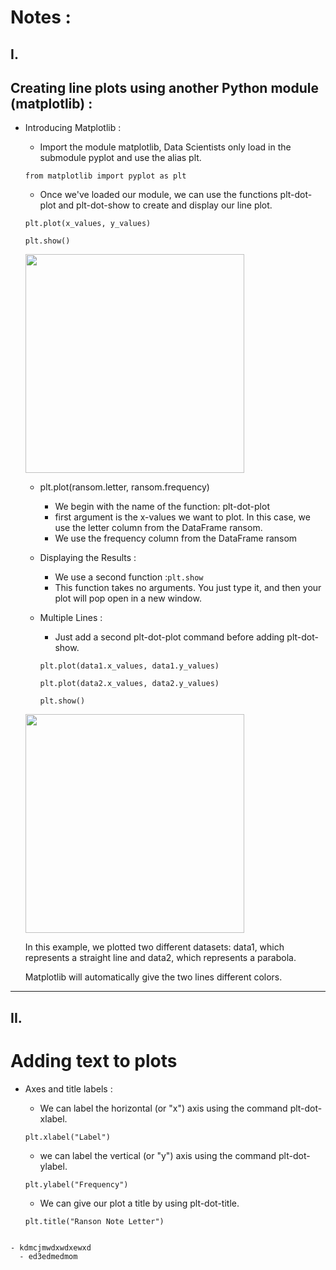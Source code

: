 # Notes :
## I.
## Creating line plots using another Python module (matplotlib) :
- Introducing Matplotlib :
  - Import the module matplotlib, Data Scientists only load in the submodule pyplot and use the alias plt.
  ```
  from matplotlib import pyplot as plt
  ```
  - Once we've loaded our module, we can use the functions plt-dot-plot and plt-dot-show to create and display our line plot.
  
  ```
  plt.plot(x_values, y_values)
  
  plt.show()
  ```
  <img src ="https://tse3.mm.bing.net/th?id=OIP.V9Jery-6LudgGZUHPKDL0QHaFs&pid=Api&P=0" width="350">
  
  - plt.plot(ransom.letter, ransom.frequency) 
    - We begin with the name of the function: plt-dot-plot
    - first argument is the x-values we want to plot. In this case, we use the letter column from the DataFrame ransom.
    - We use the frequency column from the DataFrame ransom
  - Displaying the Results :
    - We use a second function :`plt.show`
    - This function takes no arguments. You just type it, and then your plot will pop open in a new window.
      
  - Multiple Lines :
    -  Just add a second plt-dot-plot command before adding plt-dot-show.
    ```
    plt.plot(data1.x_values, data1.y_values)
    ```
    ```
    plt.plot(data2.x_values, data2.y_values)
    ``` 
    ```
    plt.show()
    ```
  <img src ="https://matplotlib.org/1.4.1/pyplots/pyplot_three.hires.png" width="350">
  
     In this example, we plotted two different datasets: data1, which represents a straight line and data2, which represents a parabola.
       
     Matplotlib will automatically give the two lines different colors.
----------------------------------------------------------------------------------------------------------------------------------------------------------------------------------------------------------------------------

## II.
# Adding text to plots
- Axes and title labels :
  - We can label the horizontal (or "x") axis using the command plt-dot-xlabel. 
  ```
  plt.xlabel("Label")
  ```
  
  - we can label the vertical (or "y") axis using the command plt-dot-ylabel.
  ```
  plt.ylabel("Frequency")
  ```
  
  - We can give our plot a title by using plt-dot-title.
  ``` 
  plt.title("Ranson Note Letter")
 ```
 
 - kdmcjmwdxwdxewxd
   - ed3edmedmom
 
 
     
    